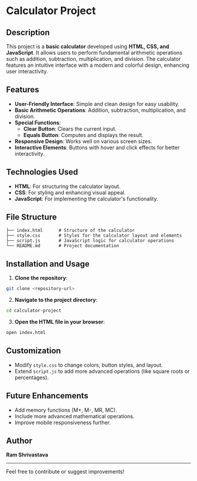 # Calculator Project

## Description
This project is a **basic calculator** developed using **HTML, CSS, and JavaScript**. It allows users to perform fundamental arithmetic operations such as addition, subtraction, multiplication, and division. The calculator features an intuitive interface with a modern and colorful design, enhancing user interactivity.

## Features
- **User-Friendly Interface**: Simple and clean design for easy usability.
- **Basic Arithmetic Operations**: Addition, subtraction, multiplication, and division.
- **Special Functions**:
  - **Clear Button**: Clears the current input.
  - **Equals Button**: Computes and displays the result.
- **Responsive Design**: Works well on various screen sizes.
- **Interactive Elements**: Buttons with hover and click effects for better interactivity.

## Technologies Used
- **HTML**: For structuring the calculator layout.
- **CSS**: For styling and enhancing visual appeal.
- **JavaScript**: For implementing the calculator's functionality.

## File Structure
```
├── index.html      # Structure of the calculator
├── style.css       # Styles for the calculator layout and elements
├── script.js       # JavaScript logic for calculator operations
└── README.md       # Project documentation
```

## Installation and Usage
1. **Clone the repository**:
```bash
git clone <repository-url>
```

2. **Navigate to the project directory**:
```bash
cd calculator-project
```

3. **Open the HTML file in your browser**:
```bash
open index.html
```

## Customization
- Modify `style.css` to change colors, button styles, and layout.
- Extend `script.js` to add more advanced operations (like square roots or percentages).

## Future Enhancements
- Add memory functions (M+, M-, MR, MC).
- Include more advanced mathematical operations.
- Improve mobile responsiveness further.

## Author
**Ram Shrivastava**

---
Feel free to contribute or suggest improvements!

